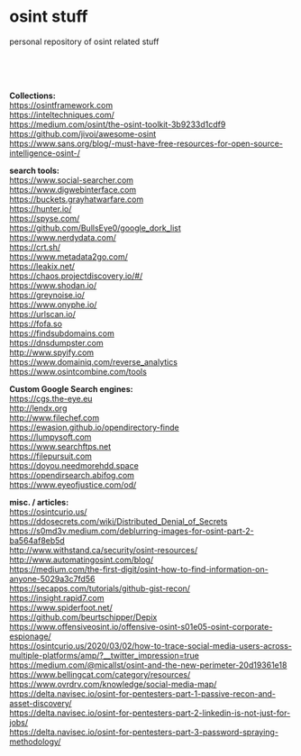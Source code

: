 # osint stuff
personal repository of osint related stuff 

<br><br><br>

__Collections:__ <br>
https://osintframework.com <br>
https://inteltechniques.com/ <br>
https://medium.com/osint/the-osint-toolkit-3b9233d1cdf9 <br>
https://github.com/jivoi/awesome-osint <br>
https://www.sans.org/blog/-must-have-free-resources-for-open-source-intelligence-osint-/ <br>

__search tools:__ <br>
https://www.social-searcher.com <br>
https://www.digwebinterface.com <br>
https://buckets.grayhatwarfare.com <br>
https://hunter.io/ <br>
https://spyse.com/ <br>
https://github.com/BullsEye0/google_dork_list <br>
https://www.nerdydata.com/ <br>
https://crt.sh/ <br>
https://www.metadata2go.com/ <br>
https://leakix.net/ <br>
https://chaos.projectdiscovery.io/#/ <br>
https://www.shodan.io/ <br>
https://greynoise.io/ <br>
https://www.onyphe.io/ <br>
https://urlscan.io/ <br>
https://fofa.so  <br>
https://findsubdomains.com <br>
https://dnsdumpster.com <br>
http://www.spyify.com <br>
https://www.domainiq.com/reverse_analytics <br>
https://www.osintcombine.com/tools  <br>

__Custom Google Search engines:__ <br>
https://cgs.the-eye.eu <br>
http://lendx.org <br>
http://www.filechef.com <br>
https://ewasion.github.io/opendirectory-finde <br>
https://lumpysoft.com <br>
https://www.searchftps.net <br>
https://filepursuit.com <br>
https://doyou.needmorehdd.space <br>
https://opendirsearch.abifog.com <br>
https://www.eyeofjustice.com/od/ <br>

__misc. / articles:__ <br>
https://osintcurio.us/ <br>
https://ddosecrets.com/wiki/Distributed_Denial_of_Secrets <br>
https://s0md3v.medium.com/deblurring-images-for-osint-part-2-ba564af8eb5d <br>
http://www.withstand.ca/security/osint-resources/ <br>
http://www.automatingosint.com/blog/ <br>
https://medium.com/the-first-digit/osint-how-to-find-information-on-anyone-5029a3c7fd56 <br>
https://secapps.com/tutorials/github-gist-recon/ <br>
https://insight.rapid7.com <br>
https://www.spiderfoot.net/ <br>
https://github.com/beurtschipper/Depix <br>
https://www.offensiveosint.io/offensive-osint-s01e05-osint-corporate-espionage/ <br>
https://osintcurio.us/2020/03/02/how-to-trace-social-media-users-across-multiple-platforms/amp/?__twitter_impression=true <br>
https://medium.com/@micallst/osint-and-the-new-perimeter-20d19361e18 <br>
https://www.bellingcat.com/category/resources/ <br>
https://www.ovrdrv.com/knowledge/social-media-map/ <br>
https://delta.navisec.io/osint-for-pentesters-part-1-passive-recon-and-asset-discovery/ <br>
https://delta.navisec.io/osint-for-pentesters-part-2-linkedin-is-not-just-for-jobs/ <br>
https://delta.navisec.io/osint-for-pentesters-part-3-password-spraying-methodology/ <br>
